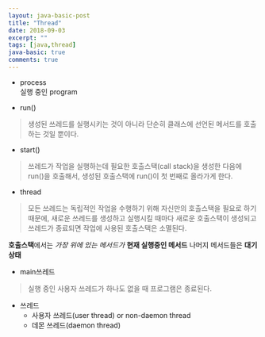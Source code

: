```yaml
---
layout: java-basic-post
title: "Thread"
date: 2018-09-03
excerpt: ""
tags: [java,thread]
java-basic: true
comments: true
---
```


- process  
실행 중인 program  

- run()

> 생성된 쓰레드를 실행시키는 것이 아니라
단순히 클래스에 선언된 메서드를 호출하는 것일 뿐이다.  


- start()

> 쓰레드가 작업을 실행하는데 필요한 호출스택(call stack)을 생성한 다음에
run()을 호출해서, 생성된 호출스택에 run()이 첫 번째로 올라가게 한다.  


- thread  

> 모든 쓰레드는 독립적인 작업을 수행하기 위해 자신만의 호출스택을 필요로 하기 때문에,
새로운 쓰레드를 생성하고 실행시킬 때마다 새로운 호출스택이 생성되고 쓰레드가 종료되면
작업에 사용된 호출스택은 소멸된다.  


**호출스택**에서는 *가장 위에 있는 메서드가* **현재 실행중인 메서드**
나머지 메서드들은 **대기상태**  

- main쓰레드  

> 실행 중인 사용자 쓰레드가 하나도 없을 때 프로그램은 종료된다.  


- 쓰레드
  - 사용자 쓰레드(user thread) or non-daemon thread  
  - 데몬 쓰레드(daemon thread)  
